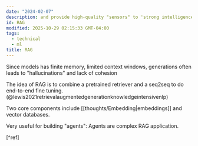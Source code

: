 ```yaml
---
date: "2024-02-07"
description: and provide high-quality "sensors" to 'strong intelligence systems'.
id: RAG
modified: 2025-10-29 02:15:33 GMT-04:00
tags:
  - technical
  - ml
title: RAG
---
```


Since models has finite memory, limited context windows, generations often leads to "hallucinations" and lack of cohesion

The idea of RAG is to combine a pretrained retriever and a seq2seq to do end-to-end fine tuning. (@lewis2021retrievalaugmentedgenerationknowledgeintensivenlp)

Two core components include [[thoughts/Embedding|embeddings]] and vector databases.

Very useful for building "agents": Agents are complex RAG application.

[^ref]
